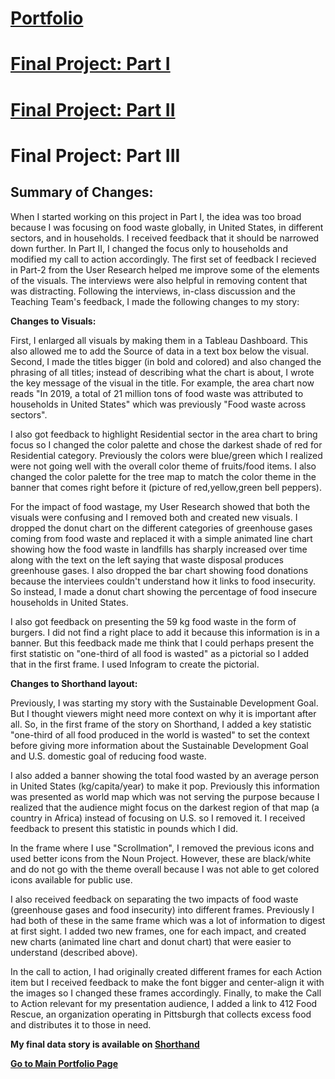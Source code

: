 # [Portfolio](https://mahrukh-k.github.io/Portfolio/)

# [Final Project: Part I](https://mahrukh-k.github.io/Portfolio/Final_Project_Part1_Mahrukh.html)

# [Final Project: Part II](https://mahrukh-k.github.io/Portfolio/Final_Project_Part2_Mahrukh.html)

# Final Project: Part III

## Summary of Changes:
When I started working on this project in Part I, the idea was too broad because I was focusing on food waste globally, in United States, in different sectors, and in households. I received feedback that it should be narrowed down further. In Part II, I changed the focus only to households and modified my call to action accordingly. The first set of feedback I recieved in Part-2 from the User Research helped me improve some of the elements of the visuals. The interviews were also helpful in removing content that was distracting. Following the interviews, in-class discussion and the Teaching Team's feedback, I made the following changes to my story:

**Changes to Visuals:**

First, I enlarged all visuals by making them in a Tableau Dashboard. This also allowed me to add the Source of data in a text box below the visual. Second, I made the titles bigger (in bold and colored) and also changed the phrasing of all titles; instead of describing what the chart is about, I wrote the key message of the visual in the title. For example, the area chart now reads "In 2019, a total of 21 million tons of food waste was attributed to households in United States" which was previously "Food waste across sectors".

I also got feedback to highlight Residential sector in the area chart to bring focus so I changed the color palette and chose the darkest shade of red for Residential category. Previously the colors were blue/green which I realized were not going well with the overall color theme of fruits/food items. I also changed the color palette for the tree map to match the color theme in the banner that comes right before it (picture of red,yellow,green bell peppers).

For the impact of food wastage, my User Research showed that both the visuals were confusing and I removed both and created new visuals. I dropped the donut chart on the different categories of greenhouse gases coming from food waste and replaced it with a simple animated line chart showing how the food waste in landfills has sharply increased over time along with the text on the left saying that waste disposal produces greenhouse gases. I also dropped the bar chart showing food donations because the interviees couldn't understand how it links to food insecurity. So instead, I made a donut chart showing the percentage of food insecure households in United States. 

I also got feedback on presenting the 59 kg food waste in the form of burgers. I did not find a right place to add it because this information is in a banner. But this feedback made me think that I could perhaps present the first statistic on "one-third of all food is wasted" as a pictorial so I added that in the first frame. I used Infogram to create the pictorial. 

**Changes to Shorthand layout:**

Previously, I was starting my story with the Sustainable Development Goal. But I thought viewers might need more context on why it is important after all. So, in the first frame of the story on Shorthand, I added a key statistic "one-third of all food produced in the world is wasted" to set the context before giving more information about the Sustainable Development Goal and U.S. domestic goal of reducing food waste.

I also added a banner showing the total food wasted by an average person in United States (kg/capita/year) to make it pop. Previously this information was presented as world map which was not serving the purpose because I realized that the audience might focus on the darkest region of that map (a country in Africa) instead of focusing on U.S. so I removed it. I received feedback to present this statistic in pounds which I did. 

In the frame where I use "Scrollmation", I removed the previous icons and used better icons from the Noun Project. However, these are black/white and do not go with the theme overall because I was not able to get colored icons available for public use. 

I also received feedback on separating the two impacts of food waste (greenhouse gases and food insecurity) into different frames. Previously I had both of these in the same frame which was a lot of information to digest at first sight. I added two new frames, one for each impact, and created new charts (animated line chart and donut chart) that were easier to understand (described above).

In the call to action, I had originally created different frames for each Action item but I received feedback to make the font bigger and center-align it with the images so I changed these frames accordingly. Finally, to make the Call to Action relevant for my presentation audience, I added a link to 412 Food Rescue, an organization operating in Pittsburgh that collects excess food and distributes it to those in need. 

**My final data story is available on [Shorthand](https://carnegiemellon.shorthandstories.com/rotten-potatoes/index.html)**



[**Go to Main Portfolio Page**](https://mahrukh-k.github.io/Portfolio/)

